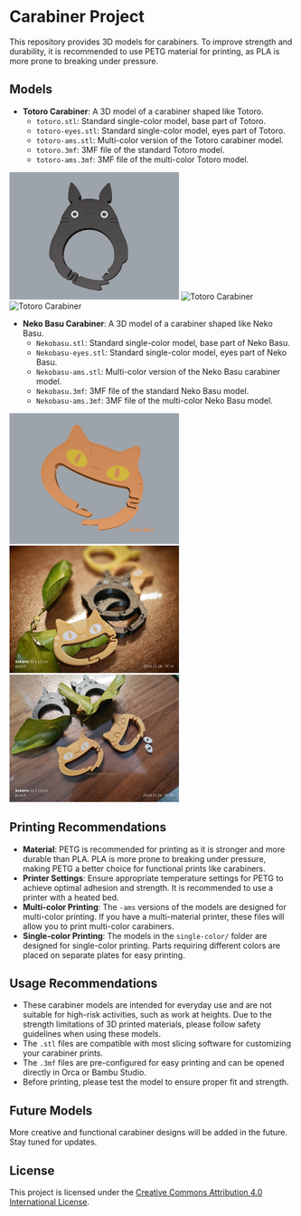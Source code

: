 # Carabiner Project

This repository provides 3D models for carabiners. To improve strength and durability, it is recommended to use PETG material for printing, as PLA is more prone to breaking under pressure.

## Models

- **Totoro Carabiner**: A 3D model of a carabiner shaped like Totoro.
  - `totoro.stl`: Standard single-color model, base part of Totoro.
  - `totoro-eyes.stl`: Standard single-color model, eyes part of Totoro.
  - `totoro-ams.stl`: Multi-color version of the Totoro carabiner model.
  - `totoro.3mf`: 3MF file of the standard Totoro model.
  - `totoro-ams.3mf`: 3MF file of the multi-color Totoro model.

<img src="./assets/Totoro/totoro.png" width="300" alt="Totoro Carabiner" />
<img src="./assets/Totoro/totoro-real-shot1.jpg" width="300" alt="Totoro Carabiner" />
<img src="./assets/Totoro/totoro-real-shot2.jpg" width="300" alt="Totoro Carabiner" />

- **Neko Basu Carabiner**: A 3D model of a carabiner shaped like Neko Basu.
  - `Nekobasu.stl`: Standard single-color model, base part of Neko Basu.
  - `Nekobasu-eyes.stl`: Standard single-color model, eyes part of Neko Basu.
  - `Nekobasu-ams.stl`: Multi-color version of the Neko Basu carabiner model.
  - `Nekobasu.3mf`: 3MF file of the standard Neko Basu model.
  - `Nekobasu-ams.3mf`: 3MF file of the multi-color Neko Basu model.

<img src="./assets/Nekobasu/Nekobasu.png" width="300" alt="Nekobasu Carabiner" />
<img src="./assets/Nekobasu/Nekobasu-real-shot1.jpg" width="300" alt="Nekobasu Carabiner" />
<img src="./assets/Nekobasu/Nekobasu-real-shot2.jpg" width="300" alt="Nekobasu Carabiner" />

## Printing Recommendations

- **Material**: PETG is recommended for printing as it is stronger and more durable than PLA. PLA is more prone to breaking under pressure, making PETG a better choice for functional prints like carabiners.
- **Printer Settings**: Ensure appropriate temperature settings for PETG to achieve optimal adhesion and strength. It is recommended to use a printer with a heated bed.
- **Multi-color Printing**: The `-ams` versions of the models are designed for multi-color printing. If you have a multi-material printer, these files will allow you to print multi-color carabiners.
- **Single-color Printing**: The models in the `single-color/` folder are designed for single-color printing. Parts requiring different colors are placed on separate plates for easy printing.

## Usage Recommendations

- These carabiner models are intended for everyday use and are not suitable for high-risk activities, such as work at heights. Due to the strength limitations of 3D printed materials, please follow safety guidelines when using these models.
- The `.stl` files are compatible with most slicing software for customizing your carabiner prints.
- The `.3mf` files are pre-configured for easy printing and can be opened directly in Orca or Bambu Studio.
- Before printing, please test the model to ensure proper fit and strength.

## Future Models

More creative and functional carabiner designs will be added in the future. Stay tuned for updates.

## License

This project is licensed under the [Creative Commons Attribution 4.0 International License](https://creativecommons.org/licenses/by/4.0/).
